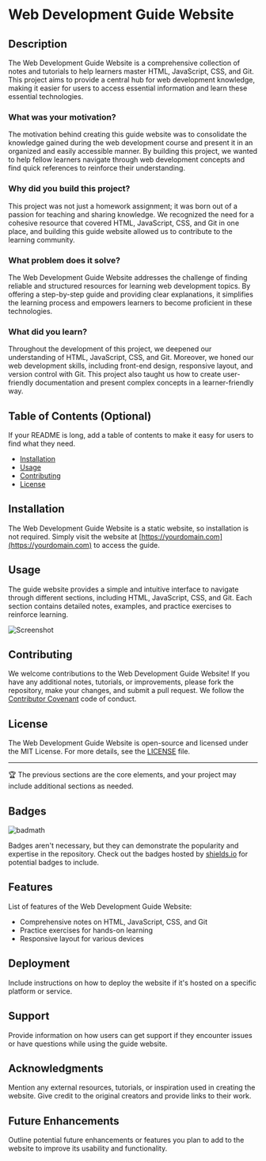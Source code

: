 # Web Development Guide Website

## Description

The Web Development Guide Website is a comprehensive collection of notes and tutorials to help learners master HTML, JavaScript, CSS, and Git. This project aims to provide a central hub for web development knowledge, making it easier for users to access essential information and learn these essential technologies.

### What was your motivation?

The motivation behind creating this guide website was to consolidate the knowledge gained during the web development course and present it in an organized and easily accessible manner. By building this project, we wanted to help fellow learners navigate through web development concepts and find quick references to reinforce their understanding.

### Why did you build this project?

This project was not just a homework assignment; it was born out of a passion for teaching and sharing knowledge. We recognized the need for a cohesive resource that covered HTML, JavaScript, CSS, and Git in one place, and building this guide website allowed us to contribute to the learning community.

### What problem does it solve?

The Web Development Guide Website addresses the challenge of finding reliable and structured resources for learning web development topics. By offering a step-by-step guide and providing clear explanations, it simplifies the learning process and empowers learners to become proficient in these technologies.

### What did you learn?

Throughout the development of this project, we deepened our understanding of HTML, JavaScript, CSS, and Git. Moreover, we honed our web development skills, including front-end design, responsive layout, and version control with Git. This project also taught us how to create user-friendly documentation and present complex concepts in a learner-friendly way.

## Table of Contents (Optional)

If your README is long, add a table of contents to make it easy for users to find what they need.

- [Installation](#installation)
- [Usage](#usage)
- [Contributing](#contributing)
- [License](#license)

## Installation

The Web Development Guide Website is a static website, so installation is not required. Simply visit the website at [https://yourdomain.com](https://yourdomain.com) to access the guide.

## Usage

The guide website provides a simple and intuitive interface to navigate through different sections, including HTML, JavaScript, CSS, and Git. Each section contains detailed notes, examples, and practice exercises to reinforce learning.

![Screenshot](assets/images/screenshot.png)

## Contributing

We welcome contributions to the Web Development Guide Website! If you have any additional notes, tutorials, or improvements, please fork the repository, make your changes, and submit a pull request. We follow the [Contributor Covenant](https://www.contributor-covenant.org/) code of conduct.

## License

The Web Development Guide Website is open-source and licensed under the MIT License. For more details, see the [LICENSE](./LICENSE) file.

---

🏆 The previous sections are the core elements, and your project may include additional sections as needed.

## Badges

![badmath](https://img.shields.io/github/languages/top/username/repo)

Badges aren't necessary, but they can demonstrate the popularity and expertise in the repository. Check out the badges hosted by [shields.io](https://shields.io/) for potential badges to include.

## Features

List of features of the Web Development Guide Website:

- Comprehensive notes on HTML, JavaScript, CSS, and Git
- Practice exercises for hands-on learning
- Responsive layout for various devices

## Deployment

Include instructions on how to deploy the website if it's hosted on a specific platform or service.

## Support

Provide information on how users can get support if they encounter issues or have questions while using the guide website.

## Acknowledgments

Mention any external resources, tutorials, or inspiration used in creating the website. Give credit to the original creators and provide links to their work.

## Future Enhancements

Outline potential future enhancements or features you plan to add to the website to improve its usability and functionality.
